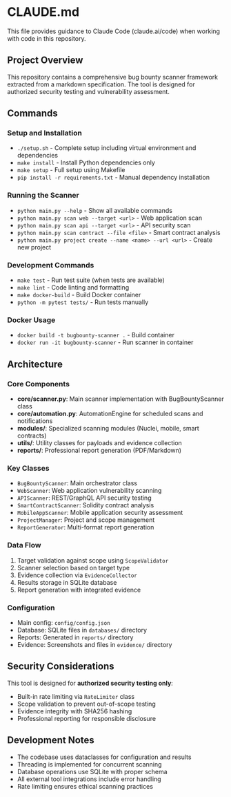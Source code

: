 # CLAUDE.md

This file provides guidance to Claude Code (claude.ai/code) when working with code in this repository.

## Project Overview

This repository contains a comprehensive bug bounty scanner framework extracted from a markdown specification. The tool is designed for authorized security testing and vulnerability assessment.

## Commands

### Setup and Installation
- `./setup.sh` - Complete setup including virtual environment and dependencies
- `make install` - Install Python dependencies only
- `make setup` - Full setup using Makefile
- `pip install -r requirements.txt` - Manual dependency installation

### Running the Scanner
- `python main.py --help` - Show all available commands
- `python main.py scan web --target <url>` - Web application scan
- `python main.py scan api --target <url>` - API security scan
- `python main.py scan contract --file <file>` - Smart contract analysis
- `python main.py project create --name <name> --url <url>` - Create new project

### Development Commands
- `make test` - Run test suite (when tests are available)
- `make lint` - Code linting and formatting
- `make docker-build` - Build Docker container
- `python -m pytest tests/` - Run tests manually

### Docker Usage
- `docker build -t bugbounty-scanner .` - Build container
- `docker run -it bugbounty-scanner` - Run scanner in container

## Architecture

### Core Components
- **core/scanner.py**: Main scanner implementation with BugBountyScanner class
- **core/automation.py**: AutomationEngine for scheduled scans and notifications
- **modules/**: Specialized scanning modules (Nuclei, mobile, smart contracts)
- **utils/**: Utility classes for payloads and evidence collection
- **reports/**: Professional report generation (PDF/Markdown)

### Key Classes
- `BugBountyScanner`: Main orchestrator class
- `WebScanner`: Web application vulnerability scanning
- `APIScanner`: REST/GraphQL API security testing
- `SmartContractScanner`: Solidity contract analysis
- `MobileAppScanner`: Mobile application security assessment
- `ProjectManager`: Project and scope management
- `ReportGenerator`: Multi-format report generation

### Data Flow
1. Target validation against scope using `ScopeValidator`
2. Scanner selection based on target type
3. Evidence collection via `EvidenceCollector`
4. Results storage in SQLite database
5. Report generation with integrated evidence

### Configuration
- Main config: `config/config.json`
- Database: SQLite files in `databases/` directory
- Reports: Generated in `reports/` directory
- Evidence: Screenshots and files in `evidence/` directory

## Security Considerations

This tool is designed for **authorized security testing only**:
- Built-in rate limiting via `RateLimiter` class
- Scope validation to prevent out-of-scope testing
- Evidence integrity with SHA256 hashing
- Professional reporting for responsible disclosure

## Development Notes

- The codebase uses dataclasses for configuration and results
- Threading is implemented for concurrent scanning
- Database operations use SQLite with proper schema
- All external tool integrations include error handling
- Rate limiting ensures ethical scanning practices